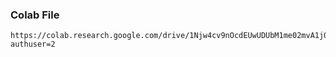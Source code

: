 ### Colab File

```
https://colab.research.google.com/drive/1Njw4cv9nOcdEUwUDUbM1me02mvA1j0lW?authuser=2
```
